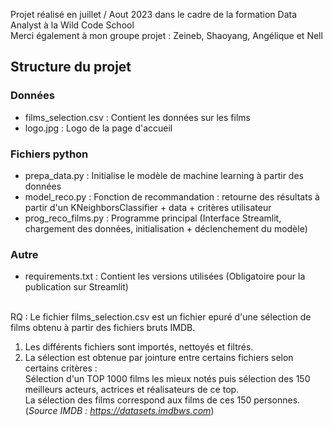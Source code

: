 Projet réalisé en juillet / Aout 2023 dans le cadre de la formation Data Analyst à la Wild Code School<br>
Merci également à mon groupe projet : Zeineb, Shaoyang, Angélique et Nell

## Structure du projet
### Données
* films_selection.csv : Contient les données sur les films
* logo.jpg : Logo de la page d'accueil
  
### Fichiers python
* prepa_data.py : Initialise le modèle de machine learning à partir des données
* model_reco.py : Fonction de recommandation : retourne des résultats à partir d'un KNeighborsClassifier + data + critères utilisateur
* prog_reco_films.py : Programme principal (Interface Streamlit, chargement des données, initialisation + déclenchement du modèle)

### Autre
* requirements.txt : Contient les versions utilisées (Obligatoire pour la publication sur Streamlit)
<br>
RQ : Le fichier films_selection.csv est un fichier epuré d'une sélection de films obtenu à partir des fichiers bruts IMDB.<br>

1) Les différents fichiers sont importés, nettoyés et filtrés.<br>
2) La sélection est obtenue par jointure entre certains fichiers selon certains critères :<br>
Sélection d'un TOP 1000 films les mieux notés puis sélection des 150 meilleurs acteurs, actrices et réalisateurs de ce top.<br>
La sélection des films correspond aux films de ces 150 personnes.<br>
(*Source IMDB : https://datasets.imdbws.com*)

